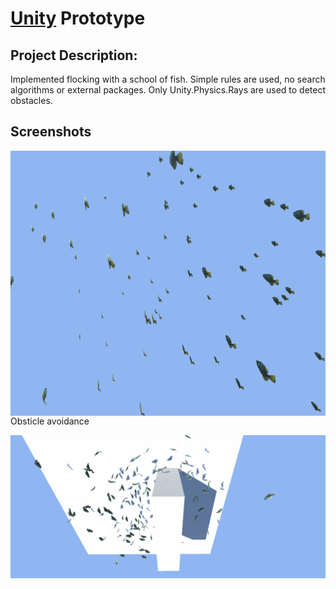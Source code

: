 # [Unity](https://unity.com/) Prototype

## Project Description:
Implemented flocking with a school of fish.
Simple rules are used, no search algorithms or external packages.
Only Unity.Physics.Rays are used to detect obstacles.
## Screenshots


<img src='Screenshot.gif' align="right" width=960>



Obsticle avoidance


<img src='avoid.gif' >

